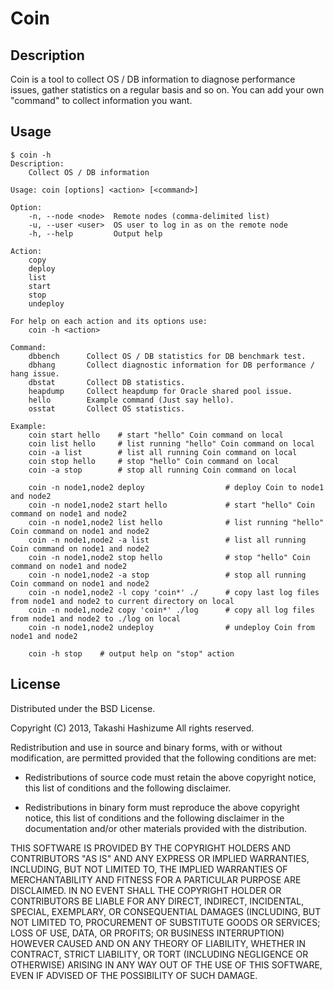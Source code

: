 # Coin

## Description

Coin is a tool to collect OS / DB information to diagnose performance issues,
gather statistics on a regular basis and so on.
You can add your own "command" to collect information you want.

## Usage

    $ coin -h
    Description:
        Collect OS / DB information

    Usage: coin [options] <action> [<command>]

    Option:
        -n, --node <node>  Remote nodes (comma-delimited list)
        -u, --user <user>  OS user to log in as on the remote node
        -h, --help         Output help

    Action:
        copy
        deploy
        list
        start
        stop
        undeploy

    For help on each action and its options use:
        coin -h <action>

    Command:
        dbbench      Collect OS / DB statistics for DB benchmark test.
        dbhang       Collect diagnostic information for DB performance / hang issue.
        dbstat       Collect DB statistics.
        heapdump     Collect heapdump for Oracle shared pool issue.
        hello        Example command (Just say hello).
        osstat       Collect OS statistics.

    Example:
        coin start hello    # start "hello" Coin command on local
        coin list hello     # list running "hello" Coin command on local
        coin -a list        # list all running Coin command on local
        coin stop hello     # stop "hello" Coin command on local
        coin -a stop        # stop all running Coin command on local

        coin -n node1,node2 deploy                  # deploy Coin to node1 and node2
        coin -n node1,node2 start hello             # start "hello" Coin command on node1 and node2
        coin -n node1,node2 list hello              # list running "hello" Coin command on node1 and node2
        coin -n node1,node2 -a list                 # list all running Coin command on node1 and node2
        coin -n node1,node2 stop hello              # stop "hello" Coin command on node1 and node2
        coin -n node1,node2 -a stop                 # stop all running Coin command on node1 and node2
        coin -n node1,node2 -l copy 'coin*' ./      # copy last log files from node1 and node2 to current directory on local
        coin -n node1,node2 copy 'coin*' ./log      # copy all log files from node1 and node2 to ./log on local
        coin -n node1,node2 undeploy                # undeploy Coin from node1 and node2

        coin -h stop    # output help on "stop" action

## License

Distributed under the BSD License.

Copyright (C) 2013, Takashi Hashizume
All rights reserved.

Redistribution and use in source and binary forms, with or without
modification, are permitted provided that the following conditions are met:

* Redistributions of source code must retain the above copyright notice, this
  list of conditions and the following disclaimer.

* Redistributions in binary form must reproduce the above copyright notice,
  this list of conditions and the following disclaimer in the documentation
  and/or other materials provided with the distribution.

THIS SOFTWARE IS PROVIDED BY THE COPYRIGHT HOLDERS AND CONTRIBUTORS "AS IS" AND
ANY EXPRESS OR IMPLIED WARRANTIES, INCLUDING, BUT NOT LIMITED TO, THE IMPLIED
WARRANTIES OF MERCHANTABILITY AND FITNESS FOR A PARTICULAR PURPOSE ARE
DISCLAIMED. IN NO EVENT SHALL THE COPYRIGHT HOLDER OR CONTRIBUTORS BE LIABLE
FOR ANY DIRECT, INDIRECT, INCIDENTAL, SPECIAL, EXEMPLARY, OR CONSEQUENTIAL
DAMAGES (INCLUDING, BUT NOT LIMITED TO, PROCUREMENT OF SUBSTITUTE GOODS OR
SERVICES; LOSS OF USE, DATA, OR PROFITS; OR BUSINESS INTERRUPTION) HOWEVER
CAUSED AND ON ANY THEORY OF LIABILITY, WHETHER IN CONTRACT, STRICT LIABILITY,
OR TORT (INCLUDING NEGLIGENCE OR OTHERWISE) ARISING IN ANY WAY OUT OF THE USE
OF THIS SOFTWARE, EVEN IF ADVISED OF THE POSSIBILITY OF SUCH DAMAGE.

